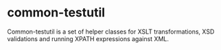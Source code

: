 # common-testutil
Common-testutil is a set of helper classes for XSLT transformations, XSD validations and running XPATH expressions against XML.
